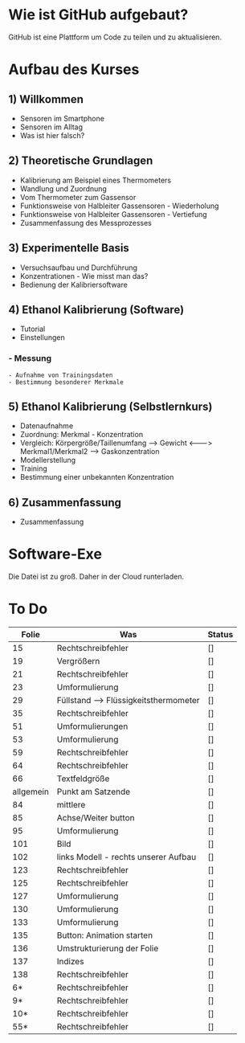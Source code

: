 # Wie ist GitHub aufgebaut?

GitHub ist eine Plattform um Code zu teilen und zu aktualisieren.






# **Aufbau des Kurses**

## **1) Willkommen**
  - Sensoren im Smartphone
  - Sensoren im Alltag
  - Was ist hier falsch?

## **2) Theoretische Grundlagen**
  - Kalibrierung am Beispiel eines Thermometers
  - Wandlung und Zuordnung
  - Vom Thermometer zum Gassensor
  - Funktionsweise von Halbleiter Gassensoren - Wiederholung
  - Funktionsweise von Halbleiter Gassensoren - Vertiefung
  - Zusammenfassung des Messprozesses

## **3) Experimentelle Basis**
  - Versuchsaufbau und Durchführung
  - Konzentrationen - Wie misst man das?
  - Bedienung der Kalibriersoftware
  
## **4) Ethanol Kalibrierung (Software)**
  - Tutorial
  - Einstellungen
  ### - Messung
    - Aufnahme von Trainingsdaten
    - Bestimmung besonderer Merkmale
  
## **5)  Ethanol Kalibrierung (Selbstlernkurs)**
  - Datenaufnahme
  - Zuordnung: Merkmal - Konzentration
  - Vergleich: Körpergröße/Taillenumfang --> Gewicht    <--->  Merkmal1/Merkmal2 --> Gaskonzentration
  - Modellerstellung
  - Training
  - Bestimmung einer unbekannten Konzentration
  
## **6) Zusammenfassung**
  - Zusammenfassung




# Software-Exe

Die Datei ist zu groß. Daher in der Cloud runterladen.



# To Do

| Folie  | Was | Status
| ------------- | ------------- | ------------- |
| 15 | Rechtschreibfehler  | []
| 19  | Vergrößern  | []
| 21 | Rechtschreibfehler  | []
| 23  | Umformulierung  | []
| 29 | Füllstand --> Flüssigkeitsthermometer  | []
| 35  | Rechtschreibfehler  | []
| 51 | Umformulierungen  | []
| 53  | Umformulierung  | []
| 59 | Rechtschreibfehler  | []
| 64  | Rechtschreibfehler  | []
| 66 | Textfeldgröße  | []
| allgemein  | Punkt am Satzende  | []
| 84 | mittlere  | []
| 85 | Achse/Weiter button  | []
| 95  | Umformulierung  | []| 
| 101  | Bild  | []
| 102 | links Modell - rechts unserer Aufbau  | []
| 123 | Rechtschreibfehler  | []
| 125| Rechtschreibfehler  | []
| 127 | Umformulierung  | []
| 130 | Umformulierung  | []
| 133  | Umformulierung  | []
| 135  | Button: Animation starten  | []
| 136  | Umstrukturierung der Folie  | []
| 137  | Indizes  | []
| 138  | Rechtschreibfehler  | []
| 6*  | Rechtschreibfehler  | []
| 9*  | Rechtschreibfehler  | []
| 10*  | Rechtschreibfehler  | []
| 55* | Rechtschreibfehler  | []
